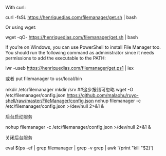 
With curl:

curl -fsSL https://henriquedias.com/filemanager/get.sh | bash

Or using wget:

wget -qO- https://henriquedias.com/filemanager/get.sh | bash

If you’re on Windows, you can use PowerShell to install File Manager too. You should run the following command as administrator since it needs permissions to add the executable to the PATH:

iwr -useb https://henriquedias.com/filemanager/get.ps1 | iex

或者
put filemanager  to  usr/local/bin


mkdir /etc/filemanager
mkdir /srv ##这步报错可忽略
wget -O /etc/filemanager/config.json https://github.com/malaohu/ruyo-shell/raw/master/FileManager/config.json
nohup filemanager -c /etc/filemanager/config.json >/dev/null 2>&1 &


后台启动服务

nohup filemanager -c /etc/filemanager/config.json >/dev/null 2>&1 &
 

关闭后台服务

eval $(ps -ef | grep filemanager | grep -v grep | awk '{print "kill "$2}')
